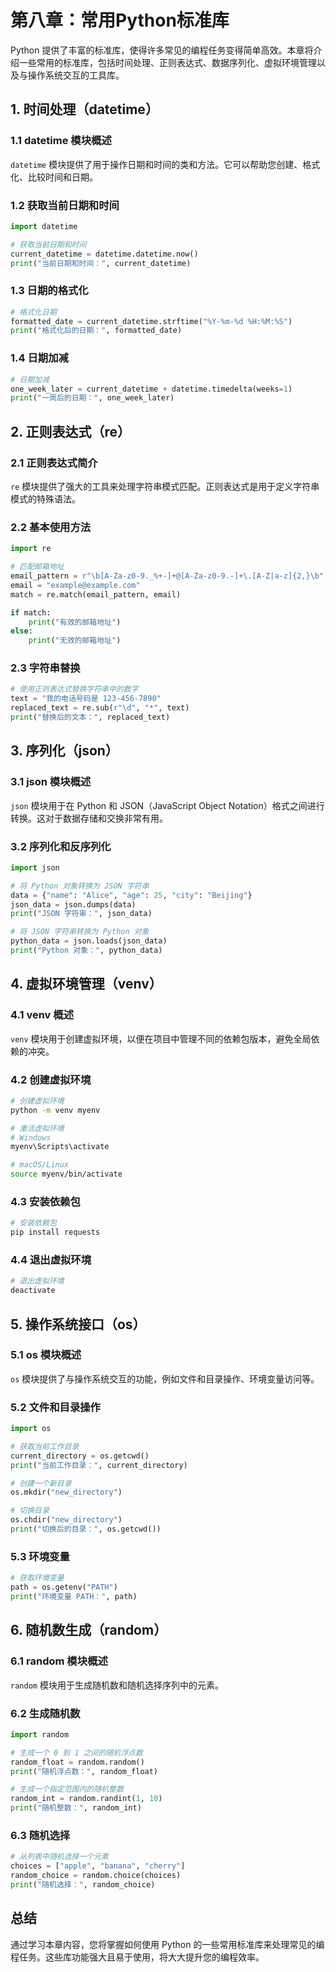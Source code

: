 # 第八章：常用Python标准库

Python 提供了丰富的标准库，使得许多常见的编程任务变得简单高效。本章将介绍一些常用的标准库，包括时间处理、正则表达式、数据序列化、虚拟环境管理以及与操作系统交互的工具库。

## 1. 时间处理（datetime）

### 1.1 datetime 模块概述

`datetime` 模块提供了用于操作日期和时间的类和方法。它可以帮助您创建、格式化、比较时间和日期。

### 1.2 获取当前日期和时间

```python
import datetime

# 获取当前日期和时间
current_datetime = datetime.datetime.now()
print("当前日期和时间：", current_datetime)
```

### 1.3 日期的格式化

```python
# 格式化日期
formatted_date = current_datetime.strftime("%Y-%m-%d %H:%M:%S")
print("格式化后的日期：", formatted_date)
```

### 1.4 日期加减

```python
# 日期加减
one_week_later = current_datetime + datetime.timedelta(weeks=1)
print("一周后的日期：", one_week_later)
```

## 2. 正则表达式（re）

### 2.1 正则表达式简介

`re` 模块提供了强大的工具来处理字符串模式匹配。正则表达式是用于定义字符串模式的特殊语法。

### 2.2 基本使用方法

```python
import re

# 匹配邮箱地址
email_pattern = r"\b[A-Za-z0-9._%+-]+@[A-Za-z0-9.-]+\.[A-Z|a-z]{2,}\b"
email = "example@example.com"
match = re.match(email_pattern, email)

if match:
    print("有效的邮箱地址")
else:
    print("无效的邮箱地址")
```

### 2.3 字符串替换

```python
# 使用正则表达式替换字符串中的数字
text = "我的电话号码是 123-456-7890"
replaced_text = re.sub(r"\d", "*", text)
print("替换后的文本：", replaced_text)
```

## 3. 序列化（json）

### 3.1 json 模块概述

`json` 模块用于在 Python 和 JSON（JavaScript Object Notation）格式之间进行转换。这对于数据存储和交换非常有用。

### 3.2 序列化和反序列化

```python
import json

# 将 Python 对象转换为 JSON 字符串
data = {"name": "Alice", "age": 25, "city": "Beijing"}
json_data = json.dumps(data)
print("JSON 字符串：", json_data)

# 将 JSON 字符串转换为 Python 对象
python_data = json.loads(json_data)
print("Python 对象：", python_data)
```

## 4. 虚拟环境管理（venv）

### 4.1 venv 概述

`venv` 模块用于创建虚拟环境，以便在项目中管理不同的依赖包版本，避免全局依赖的冲突。

### 4.2 创建虚拟环境

```bash
# 创建虚拟环境
python -m venv myenv

# 激活虚拟环境
# Windows
myenv\Scripts\activate

# macOS/Linux
source myenv/bin/activate
```

### 4.3 安装依赖包

```bash
# 安装依赖包
pip install requests
```

### 4.4 退出虚拟环境

```bash
# 退出虚拟环境
deactivate
```

## 5. 操作系统接口（os）

### 5.1 os 模块概述

`os` 模块提供了与操作系统交互的功能，例如文件和目录操作、环境变量访问等。

### 5.2 文件和目录操作

```python
import os

# 获取当前工作目录
current_directory = os.getcwd()
print("当前工作目录：", current_directory)

# 创建一个新目录
os.mkdir("new_directory")

# 切换目录
os.chdir("new_directory")
print("切换后的目录：", os.getcwd())
```

### 5.3 环境变量

```python
# 获取环境变量
path = os.getenv("PATH")
print("环境变量 PATH：", path)
```

## 6. 随机数生成（random）

### 6.1 random 模块概述

`random` 模块用于生成随机数和随机选择序列中的元素。

### 6.2 生成随机数

```python
import random

# 生成一个 0 到 1 之间的随机浮点数
random_float = random.random()
print("随机浮点数：", random_float)

# 生成一个指定范围内的随机整数
random_int = random.randint(1, 10)
print("随机整数：", random_int)
```

### 6.3 随机选择

```python
# 从列表中随机选择一个元素
choices = ["apple", "banana", "cherry"]
random_choice = random.choice(choices)
print("随机选择：", random_choice)
```

## 总结

通过学习本章内容，您将掌握如何使用 Python 的一些常用标准库来处理常见的编程任务。这些库功能强大且易于使用，将大大提升您的编程效率。
